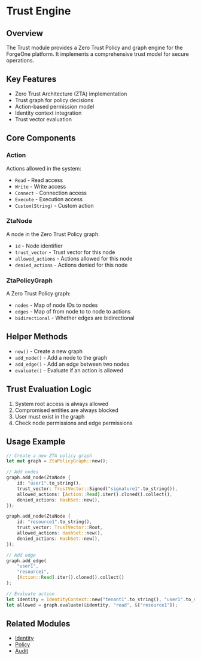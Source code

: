# Trust Engine

## Overview
The Trust module provides a Zero Trust Policy and graph engine for the ForgeOne platform. It implements a comprehensive trust model for secure operations.

## Key Features
- Zero Trust Architecture (ZTA) implementation
- Trust graph for policy decisions
- Action-based permission model
- Identity context integration
- Trust vector evaluation

## Core Components

### Action
Actions allowed in the system:
- `Read` - Read access
- `Write` - Write access
- `Connect` - Connection access
- `Execute` - Execution access
- `Custom(String)` - Custom action

### ZtaNode
A node in the Zero Trust Policy graph:
- `id` - Node identifier
- `trust_vector` - Trust vector for this node
- `allowed_actions` - Actions allowed for this node
- `denied_actions` - Actions denied for this node

### ZtaPolicyGraph
A Zero Trust Policy graph:
- `nodes` - Map of node IDs to nodes
- `edges` - Map of from node to to node to actions
- `bidirectional` - Whether edges are bidirectional

## Helper Methods
- `new()` - Create a new graph
- `add_node()` - Add a node to the graph
- `add_edge()` - Add an edge between two nodes
- `evaluate()` - Evaluate if an action is allowed

## Trust Evaluation Logic
1. System root access is always allowed
2. Compromised entities are always blocked
3. User must exist in the graph
4. Check node permissions and edge permissions

## Usage Example
```rust
// Create a new ZTA policy graph
let mut graph = ZtaPolicyGraph::new();

// Add nodes
graph.add_node(ZtaNode {
    id: "user1".to_string(),
    trust_vector: TrustVector::Signed("signature1".to_string()),
    allowed_actions: [Action::Read].iter().cloned().collect(),
    denied_actions: HashSet::new(),
});

graph.add_node(ZtaNode {
    id: "resource1".to_string(),
    trust_vector: TrustVector::Root,
    allowed_actions: HashSet::new(),
    denied_actions: HashSet::new(),
});

// Add edge
graph.add_edge(
    "user1",
    "resource1",
    [Action::Read].iter().cloned().collect()
);

// Evaluate action
let identity = IdentityContext::new("tenant1".to_string(), "user1".to_string());
let allowed = graph.evaluate(&identity, "read", &["resource1"]);
```

## Related Modules
- [Identity](./identity.md)
- [Policy](./policy.md)
- [Audit](./audit.md)